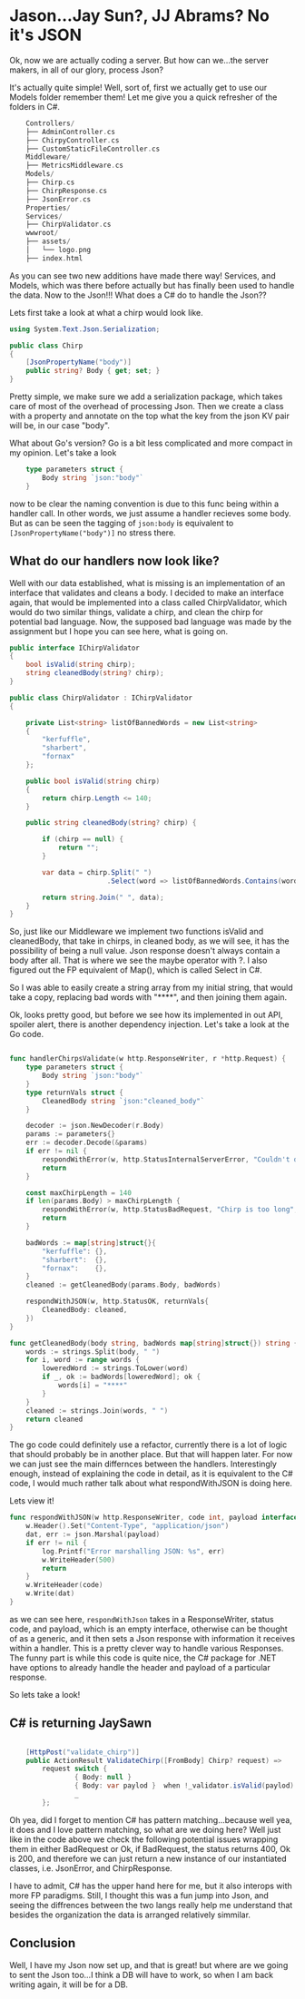 # Jason...Jay Sun?, JJ Abrams? No it's JSON

Ok, now we are actually coding a server. But how can we...the server makers, in all of our glory, process Json?

It's actually quite simple! Well, sort of, first we actually get to use our Models folder remember them! Let me give you a quick refresher of the folders in C#.

```go
    Controllers/
    ├── AdminController.cs
    ├── ChirpyController.cs
    ├── CustomStaticFileController.cs
    Middleware/
    ├── MetricsMiddleware.cs
    Models/
    ├── Chirp.cs
    ├── ChirpResponse.cs
    ├── JsonError.cs
    Properties/
    Services/
    ├── ChirpValidator.cs
    wwwroot/
    ├── assets/
    │   └── logo.png
    ├── index.html
```

As you can see two new additions have made there way! Services, and Models, which was there before actually but has finally been used to handle the data. Now to the Json!!! What does a C# do to handle the Json??

Lets first take a look at what a chirp would look like.
```cs
using System.Text.Json.Serialization;

public class Chirp
{
    [JsonPropertyName("body")]
    public string? Body { get; set; }
}
```

Pretty simple, we make sure we add a serialization package, which takes care of most of the overhead of processing Json. Then we create a class with a property and annotate on the top what the key from the json KV pair will be, in our case "body". 

What about Go's version? Go is a bit less complicated and more compact in my opinion. Let's take a look
```go
	type parameters struct {
		Body string `json:"body"`
	}
```

now to be clear the naming convention is due to this func being within a handler call. In other words, we just assume a handler recieves some body. But as can be seen the tagging of `json:body` is equivalent to `[JsonPropertyName("body")]` no stress there.

## What do our handlers now look like?
Well with our data established, what is missing is an implementation of an interface that validates and cleans a body. I decided to make an interface again, that would be implemented into a class called ChirpValidator, which would do two similar things, validate a chirp, and clean the chirp for potential bad language. Now, the supposed bad language was made by the assignment but I hope you can see here, what is going on. 

```cs
public interface IChirpValidator
{
    bool isValid(string chirp);
    string cleanedBody(string? chirp);
}

public class ChirpValidator : IChirpValidator
{

    private List<string> listOfBannedWords = new List<string> 
    { 
        "kerfuffle", 
        "sharbert", 
        "fornax" 
    };

    public bool isValid(string chirp)
    {
        return chirp.Length <= 140;
    }

    public string cleanedBody(string? chirp) {

        if (chirp == null) {
            return "";
        }

        var data = chirp.Split(" ")
                        .Select(word => listOfBannedWords.Contains(word.ToLower()) ? "****" : word);

        return string.Join(" ", data);
    }
}
```

So, just like our Middleware we implement two functions isValid and cleanedBody, that take in chirps, in cleaned body, as we will see, it has the possibility of being a null value. Json response doesn't always contain a body after all. That is where we see the maybe operator with ?. I also figured out the FP equivalent of Map(), which is called Select in C#. 

So I was able to easily create a string array from my initial string, that would take a copy, replacing bad words with "****", and then joining them again. 

Ok, looks pretty good, but before we see how its implemented in out API, spoiler alert, there is another dependency injection. Let's take a look at the Go code.

```go

func handlerChirpsValidate(w http.ResponseWriter, r *http.Request) {
	type parameters struct {
		Body string `json:"body"`
	}
	type returnVals struct {
		CleanedBody string `json:"cleaned_body"`
	}

	decoder := json.NewDecoder(r.Body)
	params := parameters{}
	err := decoder.Decode(&params)
	if err != nil {
		respondWithError(w, http.StatusInternalServerError, "Couldn't decode parameters", err)
		return
	}

	const maxChirpLength = 140
	if len(params.Body) > maxChirpLength {
		respondWithError(w, http.StatusBadRequest, "Chirp is too long", nil)
		return
	}

	badWords := map[string]struct{}{
		"kerfuffle": {},
		"sharbert":  {},
		"fornax":    {},
	}
	cleaned := getCleanedBody(params.Body, badWords)

	respondWithJSON(w, http.StatusOK, returnVals{
		CleanedBody: cleaned,
	})
}

func getCleanedBody(body string, badWords map[string]struct{}) string {
	words := strings.Split(body, " ")
	for i, word := range words {
		loweredWord := strings.ToLower(word)
		if _, ok := badWords[loweredWord]; ok {
			words[i] = "****"
		}
	}
	cleaned := strings.Join(words, " ")
	return cleaned
}
```

The go code could definitely use a refactor, currently there is a lot of logic that should probably be in another place. But that will happen later. For now we can just see the main differnces between the handlers. Interestingly enough, instead of explaining the code in detail, as it is equivalent to the C# code, I would much rather talk about what respondWithJSON is doing here. 

Lets view it!
```go
func respondWithJSON(w http.ResponseWriter, code int, payload interface{}) {
	w.Header().Set("Content-Type", "application/json")
	dat, err := json.Marshal(payload)
	if err != nil {
		log.Printf("Error marshalling JSON: %s", err)
		w.WriteHeader(500)
		return
	}
	w.WriteHeader(code)
	w.Write(dat)
}
```

as we can see here, `respondWithJson` takes in a ResponseWriter, status code, and payload, which is an empty interface, otherwise can be thought of as a generic, and it then sets a Json response with information it receives within a handler. This is a pretty clever way to handle various Responses. The funny part is while this code is quite nice, the C# package for .NET have options to already handle the header and payload of a particular response.

So lets take a look!

## C\# is returning JaySawn
```cs

    [HttpPost("validate_chirp")]
    public ActionResult ValidateChirp([FromBody] Chirp? request) =>
        request switch {
                { Body: null }                                          => BadRequest( new JsonError { Error = "Body is required" }),
                { Body: var paylod }  when !_validator.isValid(paylod)  => BadRequest( new JsonError { Error = "Chirp is too long" }),
                _                                                       =>  Ok(new ChirpResponse { CleanedBody = _validator.cleanedBody(request?.Body) }),
        };
```

Oh yea, did I forget to mention C\# has pattern matching...because well yea, it does and I love pattern matching, so what are we doing here? Well just like in the code above we check the following potential issues wrapping them in either BadRequest or Ok, if BadRequest, the status returns 400, Ok is 200, and therefore we can just return a new instance of our instantiated classes, i.e. JsonError, and ChirpResponse. 

I have to admit, C\# has the upper hand here for me, but it also interops with more FP paradigms. Still, I thought this was a fun jump into Json, and seeing the diffrences between the two langs really help me understand that besides the organization the data is arranged relatively simmilar.

## Conclusion
Well, I have my Json now set up, and that is great! but where are we going to sent the Json too...I think a DB will have to work, so when I am back writing again, it will be for a DB.

